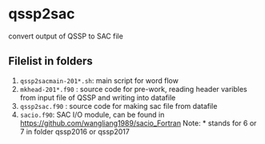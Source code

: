 # qssp2sac
convert output of QSSP to SAC file


## Filelist in folders
1. `qssp2sacmain-201*.sh`: main script for word flow
2. `mkhead-201*.f90` : source code for pre-work, reading header varibles from input file of QSSP and writing into datafile
3. `qssp2sac.f90` : source code for making sac file from datafile
4. `sacio.f90`: SAC I/O module, can be found in https://github.com/wangliang1989/sacio_Fortran
Note: * stands for 6 or 7 in folder qssp2016 or qssp2017
